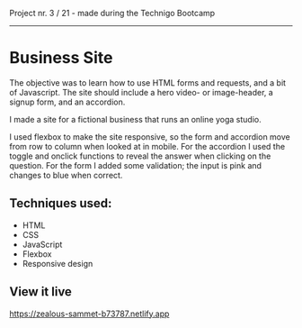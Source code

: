 Project nr. 3 / 21 - made during the Technigo Bootcamp
___

# Business Site
 The objective was to learn how to use HTML forms and requests, and a bit of Javascript. The site should include a hero video- or image-header, a signup form, and an accordion. 

I made a site for a fictional business that runs an online yoga studio. 

I used flexbox to make the site responsive, so the form and accordion move from row to column when looked at in mobile. For the accordion I used the toggle and onclick functions to reveal the answer when clicking on the question. For the form I added some validation; the input is pink and changes to blue when correct.

## Techniques used:
* HTML
* CSS
* JavaScript
* Flexbox
* Responsive design

## View it live
https://zealous-sammet-b73787.netlify.app
